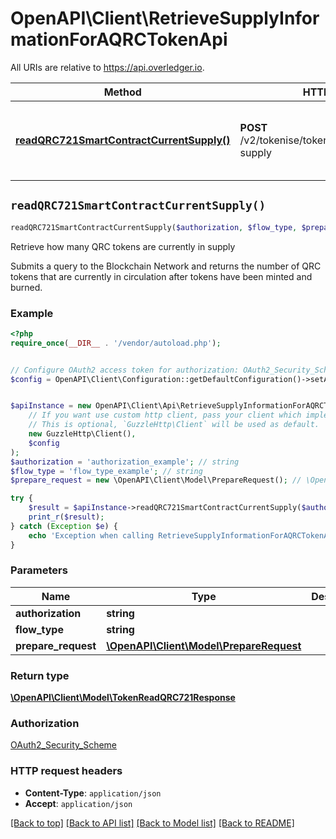 # OpenAPI\Client\RetrieveSupplyInformationForAQRCTokenApi

All URIs are relative to https://api.overledger.io.

Method | HTTP request | Description
------------- | ------------- | -------------
[**readQRC721SmartContractCurrentSupply()**](RetrieveSupplyInformationForAQRCTokenApi.md#readQRC721SmartContractCurrentSupply) | **POST** /v2/tokenise/tokens/{flowType}/current-supply | Retrieve how many QRC tokens are currently in supply


## `readQRC721SmartContractCurrentSupply()`

```php
readQRC721SmartContractCurrentSupply($authorization, $flow_type, $prepare_request): \OpenAPI\Client\Model\TokenReadQRC721Response
```

Retrieve how many QRC tokens are currently in supply

Submits a query to the Blockchain Network and returns the number of QRC tokens that are currently in circulation after tokens have been minted and burned.

### Example

```php
<?php
require_once(__DIR__ . '/vendor/autoload.php');


// Configure OAuth2 access token for authorization: OAuth2_Security_Scheme
$config = OpenAPI\Client\Configuration::getDefaultConfiguration()->setAccessToken('YOUR_ACCESS_TOKEN');


$apiInstance = new OpenAPI\Client\Api\RetrieveSupplyInformationForAQRCTokenApi(
    // If you want use custom http client, pass your client which implements `GuzzleHttp\ClientInterface`.
    // This is optional, `GuzzleHttp\Client` will be used as default.
    new GuzzleHttp\Client(),
    $config
);
$authorization = 'authorization_example'; // string
$flow_type = 'flow_type_example'; // string
$prepare_request = new \OpenAPI\Client\Model\PrepareRequest(); // \OpenAPI\Client\Model\PrepareRequest

try {
    $result = $apiInstance->readQRC721SmartContractCurrentSupply($authorization, $flow_type, $prepare_request);
    print_r($result);
} catch (Exception $e) {
    echo 'Exception when calling RetrieveSupplyInformationForAQRCTokenApi->readQRC721SmartContractCurrentSupply: ', $e->getMessage(), PHP_EOL;
}
```

### Parameters

Name | Type | Description  | Notes
------------- | ------------- | ------------- | -------------
 **authorization** | **string**|  |
 **flow_type** | **string**|  |
 **prepare_request** | [**\OpenAPI\Client\Model\PrepareRequest**](../Model/PrepareRequest.md)|  |

### Return type

[**\OpenAPI\Client\Model\TokenReadQRC721Response**](../Model/TokenReadQRC721Response.md)

### Authorization

[OAuth2_Security_Scheme](../../README.md#OAuth2_Security_Scheme)

### HTTP request headers

- **Content-Type**: `application/json`
- **Accept**: `application/json`

[[Back to top]](#) [[Back to API list]](../../README.md#endpoints)
[[Back to Model list]](../../README.md#models)
[[Back to README]](../../README.md)
